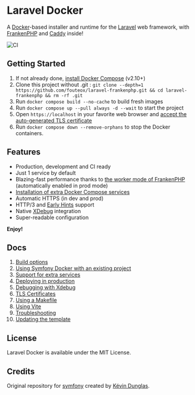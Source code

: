 # Laravel Docker

A [Docker](https://www.docker.com/)-based installer and runtime for the [Laravel](https://laravel.com) web framework,
with [FrankenPHP](https://frankenphp.dev) and [Caddy](https://caddyserver.com/) inside!

![CI](https://github.com/dunglas/symfony-docker/workflows/CI/badge.svg)

## Getting Started

1. If not already done, [install Docker Compose](https://docs.docker.com/compose/install/) (v2.10+)
2. Clone this project without .git : `git clone --depth=1 https://github.com/fouteox/laravel-frankenphp.git && cd laravel-frankenphp && rm -rf .git`
3. Run `docker compose build --no-cache` to build fresh images
4. Run `docker compose up --pull always -d --wait` to start the project
5. Open `https://localhost` in your favorite web browser and [accept the auto-generated TLS certificate](https://stackoverflow.com/a/15076602/1352334)
6. Run `docker compose down --remove-orphans` to stop the Docker containers.

## Features

* Production, development and CI ready
* Just 1 service by default
* Blazing-fast performance thanks to [the worker mode of FrankenPHP](https://github.com/dunglas/frankenphp/blob/main/docs/worker.md) (automatically enabled in prod mode)
* [Installation of extra Docker Compose services](docs/extra-services.md)
* Automatic HTTPS (in dev and prod)
* HTTP/3 and [Early Hints](https://symfony.com/blog/new-in-symfony-6-3-early-hints) support
* Native [XDebug](docs/xdebug.md) integration
* Super-readable configuration

**Enjoy!**

## Docs

1. [Build options](docs/build.md)
2. [Using Symfony Docker with an existing project](docs/existing-project.md)
3. [Support for extra services](docs/extra-services.md)
4. [Deploying in production](docs/production.md)
5. [Debugging with Xdebug](docs/xdebug.md)
6. [TLS Certificates](docs/tls.md)
7. [Using a Makefile](docs/makefile.md)
8. [Using Vite](docs/vite.md)
8. [Troubleshooting](docs/troubleshooting.md)
9. [Updating the template](docs/updating.md)

## License

Laravel Docker is available under the MIT License.

## Credits

Original repository for [symfony](https://github.com/dunglas/symfony-docker) created by [Kévin Dunglas](https://dunglas.dev).
